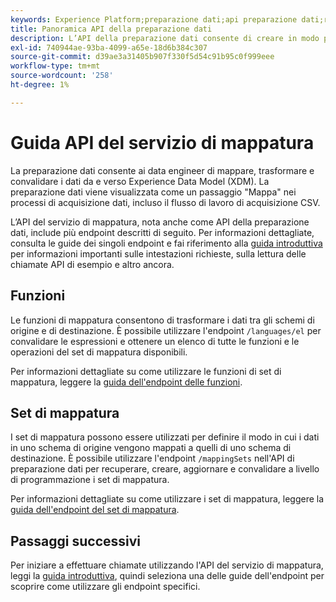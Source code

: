 ```yaml
---
keywords: Experience Platform;preparazione dati;api preparazione dati;risoluzione dei problemi;API
title: Panoramica API della preparazione dati
description: L’API della preparazione dati consente di creare in modo programmatico set di mappatura e funzioni, per trasformare i dati tra schemi di origine e di destinazione.
exl-id: 740944ae-93ba-4099-a65e-18d6b384c307
source-git-commit: d39ae3a31405b907f330f5d54c91b95c0f999eee
workflow-type: tm+mt
source-wordcount: '258'
ht-degree: 1%

---
```


# Guida API del servizio di mappatura

La preparazione dati consente ai data engineer di mappare, trasformare e convalidare i dati da e verso Experience Data Model (XDM). La preparazione dati viene visualizzata come un passaggio &quot;Mappa&quot; nei processi di acquisizione dati, incluso il flusso di lavoro di acquisizione CSV.

L’API del servizio di mappatura, nota anche come API della preparazione dati, include più endpoint descritti di seguito. Per informazioni dettagliate, consulta le guide dei singoli endpoint e fai riferimento alla [guida introduttiva](./getting-started.md) per informazioni importanti sulle intestazioni richieste, sulla lettura delle chiamate API di esempio e altro ancora.

## Funzioni

Le funzioni di mappatura consentono di trasformare i dati tra gli schemi di origine e di destinazione. È possibile utilizzare l&#39;endpoint `/languages/el` per convalidare le espressioni e ottenere un elenco di tutte le funzioni e le operazioni del set di mappatura disponibili.

Per informazioni dettagliate su come utilizzare le funzioni di set di mappatura, leggere la [guida dell&#39;endpoint delle funzioni](./functions.md).

## Set di mappatura

I set di mappatura possono essere utilizzati per definire il modo in cui i dati in uno schema di origine vengono mappati a quelli di uno schema di destinazione. È possibile utilizzare l&#39;endpoint `/mappingSets` nell&#39;API di preparazione dati per recuperare, creare, aggiornare e convalidare a livello di programmazione i set di mappatura.

Per informazioni dettagliate su come utilizzare i set di mappatura, leggere la [guida dell&#39;endpoint del set di mappatura](./mapping-set.md).

## Passaggi successivi

Per iniziare a effettuare chiamate utilizzando l&#39;API del servizio di mappatura, leggi la [guida introduttiva](./getting-started.md), quindi seleziona una delle guide dell&#39;endpoint per scoprire come utilizzare gli endpoint specifici.
